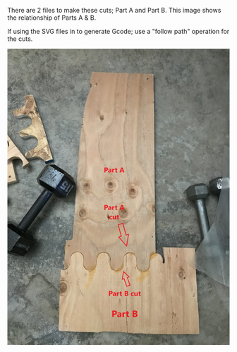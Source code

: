 [InstructionImage]: https://github.com/MaslowCommunityGarden/Wave-Joint/blob/master/WaveJointInstructions.jpeg?raw=true

There are 2 files to make these cuts; Part A and Part B. This image shows the relationship of Parts A & B. 

If using the SVG files in to generate Gcode; use a "follow path" operation for the cuts.

![alt text][InstructionImage]
